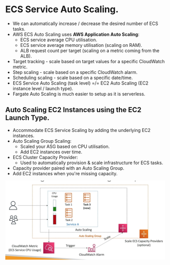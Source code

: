 # **ECS Service Auto Scaling.**

* We can automatically increase / decrease the desired number of ECS tasks.
* AWS ECS Auto Scaling uses **AWS Application Auto Scaling**:
    * ECS service average CPU utilisation.
    * ECS service average memory utilisation (scaling on RAM).
    * ALB request count per target (scaling on a metric coming from the ALB).
* Target tracking - scale based on target values for a specific CloudWatch metric.
* Step scaling - scale based on a specific CloudWatch alarm.
* Scheduling scaling - scale based on a specific date/time.
* ECS Service Auto Scaling (task level) =/= EC2 Auto Scaling (EC2 instance level / launch type).
* Fargate Auto Scaling is much easier to setup as it is serverless.

## **Auto Scaling EC2 Instances using the EC2 Launch Type.**

* Accommodate ECS Service Scaling by adding the underlying EC2 instances.
* Auto Scaling Group Scaling:
    * Scaled your ASG based on CPU utilisation.
    * Add EC2 instances over time.
* ECS Cluster Capacity Provider:
    * Used to automatically provision & scale infrastructure for ECS tasks.
* Capacity provider paired with an Auto Scaling Group.
* Add EC2 instances when you're missing capacity.

<img src='./images/ECSAutoScaling.png'>